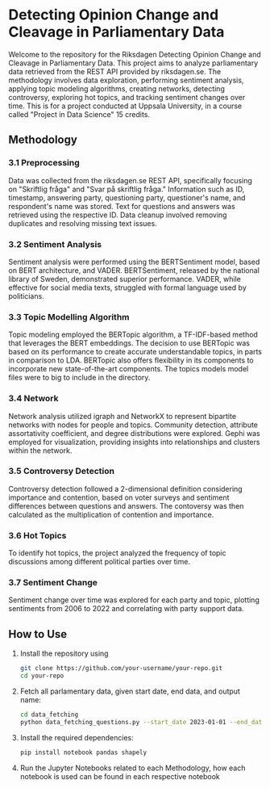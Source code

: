 # Detecting Opinion Change and Cleavage in Parliamentary Data

Welcome to the repository for the Riksdagen Detecting Opinion Change and Cleavage in Parliamentary Data. This project aims to analyze parliamentary data retrieved from the REST API provided by riksdagen.se. The methodology involves data exploration, performing sentiment analysis, applying topic modeling algorithms, creating networks, detecting controversy, exploring hot topics, and tracking sentiment changes over time. This is for a project conducted at Uppsala University, in a course called "Project in Data Science" 15 credits.

## Methodology

### 3.1 Preprocessing

Data was collected from the riksdagen.se REST API, specifically focusing on "Skriftlig fråga" and "Svar på skriftlig fråga." Information such as ID, timestamp, answering party, questioning party, questioner's name, and respondent's name was stored. Text for questions and answers was retrieved using the respective ID. Data cleanup involved removing duplicates and resolving missing text issues.

### 3.2 Sentiment Analysis

Sentiment analysis were performed using the BERTSentiment model, based on BERT architecture, and VADER. BERTSentiment, released by the national library of Sweden, demonstrated superior performance. VADER, while effective for social media texts, struggled with formal language used by politicians.

### 3.3 Topic Modelling Algorithm

Topic modeling employed the BERTopic algorithm, a TF-IDF-based method that leverages the BERT embeddings. The decision to use BERTopic was based on its performance to create accurate understandable topics, in parts in comparison to LDA. BERTopic also offers flexibility in its components to incorporate new state-of-the-art components. The topics models model files were to big to include in the directory.

### 3.4 Network

Network analysis utilized igraph and NetworkX to represent bipartite networks with nodes for people and topics. Community detection, attribute assortativity coefficient, and degree distributions were explored. Gephi was employed for visualization, providing insights into relationships and clusters within the network.

### 3.5 Controversy Detection

Controversy detection followed a 2-dimensional definition considering importance and contention, based on voter surveys and sentiment differences between questions and answers. The contoversy was then calculated as the multiplication of contention and importance.

### 3.6 Hot Topics

To identify hot topics, the project analyzed the frequency of topic discussions among different political parties over time.

### 3.7 Sentiment Change

Sentiment change over time was explored for each party and topic, plotting sentiments from 2006 to 2022 and correlating with party support data.

## How to Use

1. Install the repository using

    ```bash
    git clone https://github.com/your-username/your-repo.git
    cd your-repo
    ```
    
2. Fetch all parlamentary data, given start date, end data, and output name:

    ```bash
    cd data_fetching
    python data_fetching_questions.py --start_date 2023-01-01 --end_date 2023-12-31 --output_name output_data
    ```
    
3. Install the required dependencies:

    ```bash
    pip install notebook pandas shapely
    ```

4. Run the Jupyter Notebooks related to each Methodology, how each notebook is used can be found in each respective notebook

